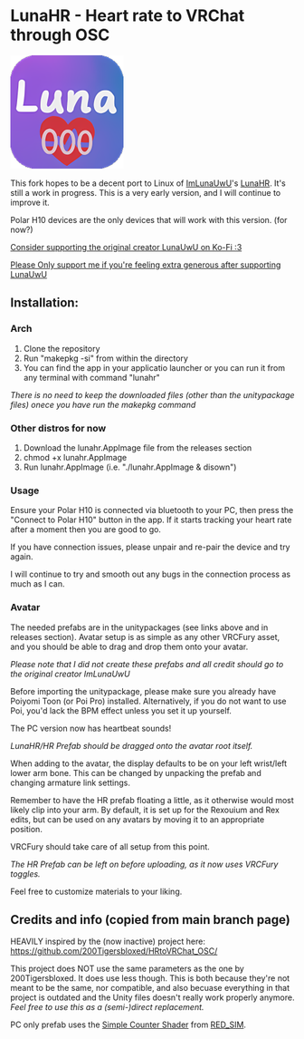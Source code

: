 # LunaHR - Heart rate to VRChat through OSC 

<img src="lunahr.png" width="200" height="200" />

This fork hopes to be a decent port to Linux of [ImLunaUwU](https://github.com/ImLunaUwU)'s [LunaHR](https://github.com/ImLunaUwU/LunaHR). It's still a work in progress. This is a very early version, and I will continue to improve it.

Polar H10 devices are the only devices that will work with this version. (for now?)

[Consider supporting the original creator LunaUwU on Ko-Fi :3](https://ko-fi.com/imlunauwu)

[Please Only support me if you're feeling extra generous after supporting LunaUwU](https://ko-fi.com/pet_lucy)


## Installation:

### Arch
1) Clone the repository
2) Run "makepkg -si" from within the directory
3) You can find the app in your applicatio launcher or you can run it from any terminal with command "lunahr"

*There is no need to keep the downloaded files (other than the unitypackage files) onece you have run the makepkg command*

### Other distros for now
1) Download the lunahr.AppImage file from the releases section
2) chmod +x lunahr.AppImage
3) Run lunahr.AppImage (i.e. "./lunahr.AppImage & disown")

### Usage
Ensure your Polar H10 is connected via bluetooth to your PC, then press the "Connect to Polar H10" button in the app. If it starts tracking your heart rate after a moment then you are good to go.

If you have connection issues, please unpair and re-pair the device and try again. 

I will continue to try and smooth out any bugs in the connection process as much as I can.

### Avatar
The needed prefabs are in the unitypackages (see links above and in releases section). Avatar setup is as simple as any other VRCFury asset, and you should be able to drag and drop them onto your avatar.

*Please note that I did not create these prefabs and all credit should go to the original creator ImLunaUwU*

Before importing the unitypackage, please make sure you already have Poiyomi Toon (or Poi Pro) installed.
Alternatively, if you do not want to use Poi, you'd lack the BPM effect unless you set it up yourself.

The PC version now has heartbeat sounds!

*LunaHR/HR Prefab should be dragged onto the avatar root itself.*

When adding to the avatar, the display defaults to be on your left wrist/left lower arm bone. This can be changed by unpacking the prefab and changing armature link settings.

Remember to have the HR prefab floating a little, as it otherwise would most likely clip into your arm. By default, it is set up for the Rexouium and Rex edits, but can be used on any avatars by moving it to an appropriate position.

VRCFury should take care of all setup from this point.

*The HR Prefab can be left on before uploading, as it now uses VRCFury toggles.*

Feel free to customize materials to your liking.

## Credits and info (copied from main branch page)
HEAVILY inspired by the (now inactive) project here: https://github.com/200Tigersbloxed/HRtoVRChat_OSC/

This project does NOT use the same parameters as the one by 200Tigersbloxed. It does use less though.
This is both because they're not meant to be the same, nor compatible, and also becuase everything in that project is outdated and the Unity files doesn't really work properly anymore.
*Feel free to use this as a (semi-)direct replacement.*

PC only prefab uses the [Simple Counter Shader](https://www.patreon.com/posts/simple-counter-62864361) from [RED_SIM](https://www.patreon.com/red_sim).
